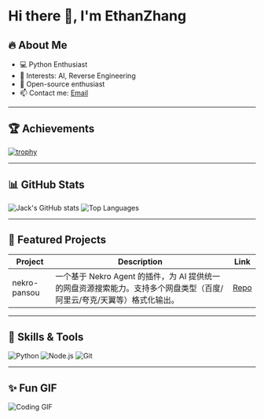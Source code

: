 # Hi there 👋, I'm EthanZhang

## 🔥 About Me
- 💻 Python Enthusiast
- 🌱 Interests: AI, Reverse Engineering
- 🎯 Open-source enthusiast
- 📫 Contact me: [Email](mailto:jack_yongee@outlook.com)
---

## 🏆 Achievements
[![trophy](https://github-profile-trophy.vercel.app/?username=jack-yee&theme=radical)](https://github.com/ryo-ma/github-profile-trophy)

---

## 📊 GitHub Stats
![Jack's GitHub stats](https://github-readme-stats.vercel.app/api?username=jack-yee&show_icons=true&theme=radical)
![Top Languages](https://github-readme-stats.vercel.app/api/top-langs/?username=jack-yee&layout=compact&theme=radical)

---

## 💼 Featured Projects
| Project | Description | Link |
|---------|-------------|------|
| nekro-pansou | 一个基于 Nekro Agent 的插件，为 AI 提供统一的网盘资源搜索能力。支持多个网盘类型（百度/阿里云/夸克/天翼等）格式化输出。 | [Repo](https://github.com/CH-66/nekro-pansou) |

---

## 🎨 Skills & Tools
![Python](https://img.shields.io/badge/Python-3.10-blue?style=flat-square&logo=python)
![Node.js](https://img.shields.io/badge/Node.js-18-green?style=flat-square&logo=node.js)
![Git](https://img.shields.io/badge/Git-2.42-red?style=flat-square&logo=git)

---

## ✨ Fun GIF
![Coding GIF](https://media.giphy.com/media/3o7TKtnuHOHHUjR38Y/giphy.gif)
